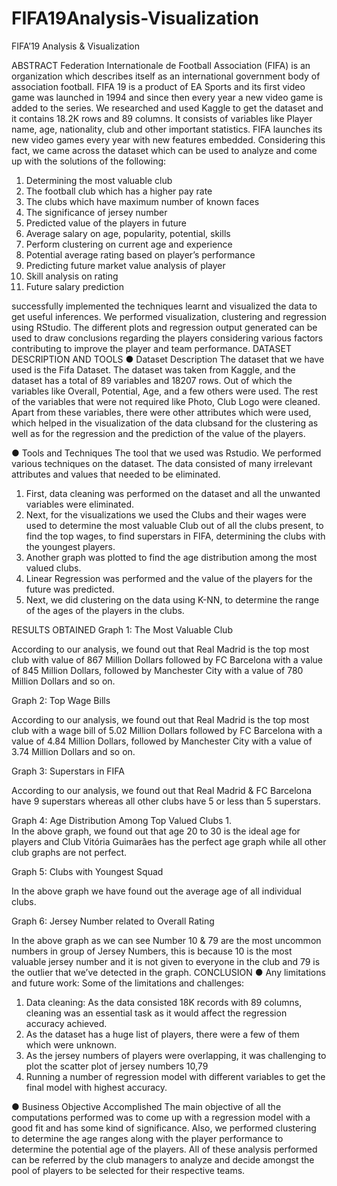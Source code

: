 # FIFA19Analysis-Visualization

FIFA’19 Analysis & Visualization

ABSTRACT
Federation Internationale de Football Association (FIFA) is an organization which describes itself as an international government body of association football. FIFA 19 is a product of EA Sports and its first video game was launched in 1994 and since then every year a new video game is added to the series. We researched and used Kaggle to get the dataset and it contains 18.2K rows and 89 columns. It consists of variables like Player name, age, nationality, club and other important statistics. 
FIFA launches its new video games every year with new features embedded. Considering this fact, we came across the dataset which can be used to analyze and come up with the solutions of the following:

1.	Determining the most valuable club
2.	The football club which has a higher pay rate 
3.	The clubs which have maximum number of known faces 
4.	The significance of jersey number 
5.	Predicted value of the players in future
6.	Average salary on age, popularity, potential, skills
7.	Perform clustering on current age and experience
8.	Potential average rating based on player’s performance
9.	Predicting future market value analysis of player
10.	Skill analysis on rating
11.	Future salary prediction

 successfully implemented the techniques learnt and visualized the data to get useful inferences. We performed visualization, clustering and regression using RStudio. The different plots and regression output generated can be used to draw conclusions regarding the players considering various factors contributing to improve the player and team performance.
DATASET DESCRIPTION AND TOOLS 
●	Dataset Description
The dataset that we have used is the Fifa Dataset. The dataset was taken from Kaggle, and the dataset has a total of 89 variables and 18207 rows. Out of which the variables like Overall, Potential, Age, and a few others were used. The rest of the variables that were not required like Photo, Club Logo were cleaned. Apart from these variables, there were other attributes which were used, which helped in the visualization of the data clubsand for the clustering as well as for the regression and the prediction of the value of the players. 

●	Tools and Techniques
The tool that we used was Rstudio. We performed various techniques on the dataset. The data consisted of many irrelevant attributes and values that needed to be eliminated.
1)	First, data cleaning was performed on the dataset and all the unwanted variables were eliminated. 
2)	Next, for the visualizations we used the Clubs and their wages were used to determine the most valuable Club out of all the clubs present, to find the top wages, to find superstars in FIFA, determining the clubs with the youngest players.
3)	Another graph was plotted to find the age distribution among the most valued clubs. 
4)	Linear Regression was performed and the value of the players for the future was predicted.
5)	Next, we did clustering on the data using K-NN, to determine the range of the ages of the players in the clubs.

RESULTS OBTAINED 
Graph 1: The Most Valuable Club
 
According to our analysis, we found out that Real Madrid is the top most club with value of 867 Million Dollars followed by FC Barcelona with a value of 845 Million Dollars, followed by Manchester City with a value of 780 Million Dollars and so on.

Graph 2: Top Wage Bills
 
According to our analysis, we found out that Real Madrid is the top most club with a wage bill of 5.02 Million Dollars followed by FC Barcelona with a value of 4.84 Million Dollars, followed by Manchester City with a value of 3.74 Million Dollars and so on.


Graph 3: Superstars in FIFA
 
According to our analysis, we found out that Real Madrid & FC Barcelona have 9 superstars whereas all other clubs have 5 or less than 5 superstars.

Graph 4: Age Distribution Among Top Valued Clubs
1.	 
In the above graph, we found out that age 20 to 30 is the ideal age for players and Club Vitória Guimarães has the perfect age graph while all other club graphs are not perfect.

Graph 5: Clubs with Youngest Squad
 
In the above graph we have found out the average age of all individual clubs.

Graph 6: Jersey Number related to Overall Rating
 
In the above graph as we can see Number 10 & 79 are the most uncommon numbers in group of Jersey Numbers, this is because 10 is the most valuable jersey number and it is not given to everyone in the club and 79 is the outlier that we’ve detected in the graph.
CONCLUSION 
●	Any limitations and future work:
Some of the limitations and challenges:
1.	Data cleaning: As the data consisted 18K records with 89 columns, cleaning was an essential task as it would affect the regression accuracy achieved.
2.	As the dataset has a huge list of players, there were a few of them which were unknown.
3.	As the jersey numbers of players were overlapping, it was challenging to plot the scatter plot of jersey numbers 10,79
4.	Running a number of regression model with different variables to get the final model with highest accuracy.

●	Business Objective Accomplished
The main objective of all the computations performed was to come up with a regression model with a good fit and has some kind of significance. Also, we performed clustering to determine the age ranges along with the player performance to determine the potential age of the players. All of these analysis performed can be referred by the club managers to analyze and decide amongst the pool of players to be selected for their respective teams.

